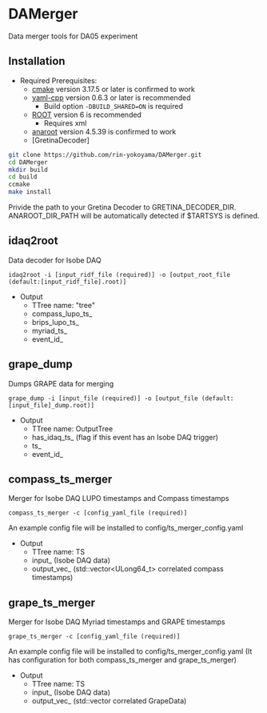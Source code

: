 # DAMerger
Data merger tools for DA05 experiment

## Installation

- Required Prerequisites:
	- [cmake](https://cmake.org/) version 3.17.5 or later is confirmed to work
	- [yaml-cpp](https://github.com/jbeder/yaml-cpp) version 0.6.3 or later is recommended
		- Build option `-DBUILD_SHARED=ON` is required
	- [ROOT](https://root.cern.ch/) version 6 is recommended
	  - Requires xml 
	- [anaroot](https://ribf.riken.jp/RIBFDAQ/index.php?Tools%2FAnalysis%2FANAROOT%2FInstallation) version 4.5.39 is confirmed to work
	- [GretinaDecoder]

```bash
git clone https://github.com/rin-yokoyama/DAMerger.git
cd DAMerger
mkdir build
cd build
ccmake
make install
```

Privide the path to your Gretina Decoder to GRETINA_DECODER_DIR.
ANAROOT_DIR_PATH will be automatically detected if $TARTSYS is defined.

## idaq2root
Data decoder for Isobe DAQ

```Usage:
idaq2root -i [input_ridf_file (required)] -o [output_root_file (default:[input_ridf_file].root)]
```

- Output
  - TTree name: "tree"
  - compass_lupo_ts_
  - brips_lupo_ts_
  - myriad_ts_
  - event_id_

## grape_dump
Dumps GRAPE data for merging

```Usage:
grape_dump -i [input_file (required)] -o [output_file (default:[input_file]_dump.root)]
```

- Output
  - TTree name: OutputTree
  - has_idaq_ts_ (flag if this event has an Isobe DAQ trigger)
  - ts_
  - event_id_

## compass_ts_merger
Merger for Isobe DAQ LUPO timestamps and Compass timestamps

```Usage:
compass_ts_merger -c [config_yaml_file (required)]
```

An example config file will be installed to config/ts_merger_config.yaml

- Output
  - TTree name: TS
  - input_ (Isobe DAQ data)
  - output_vec_ (std::vector<ULong64_t> correlated compass timestamps) 

 ## grape_ts_merger
Merger for Isobe DAQ Myriad timestamps and GRAPE timestamps

```Usage:
grape_ts_merger -c [config_yaml_file (required)]
```

An example config file will be installed to config/ts_merger_config.yaml (It has configuration for both compass_ts_merger and grape_ts_merger)

- Output
  - TTree name: TS
  - input_ (Isobe DAQ data)
  - output_vec_ (std::vector<GrapeData> correlated GrapeData) 
